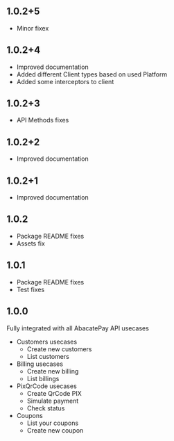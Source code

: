 ## 1.0.2+5

- Minor fixex

## 1.0.2+4

- Improved documentation
- Added different Client types based on used Platform
- Added some interceptors to client

## 1.0.2+3

- API Methods fixes

## 1.0.2+2

- Improved documentation

## 1.0.2+1

- Improved documentation

## 1.0.2

- Package README fixes
- Assets fix

## 1.0.1

- Package README fixes
- Test fixes

## 1.0.0

Fully integrated with all AbacatePay API usecases

- Customers usecases
  - Create new customers
  - List customers
- Billing usecases
  - Create new billing
  - List billings
- PixQrCode usecases
  - Create QrCode PIX
  - Simulate payment
  - Check status
- Coupons
  - List your coupons
  - Create new coupon

